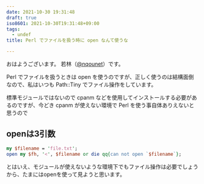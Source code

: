 ```yaml
---
date: 2021-10-30 19:31:48
draft: true
iso8601: 2021-10-30T19:31:48+09:00
tags:
  - undef
title: Perl でファイルを扱う時に open なんて使うな

---
```


おはようございます。
若林（[@nqounet](https://twitter.com/nqounet)）です。

Perl でファイルを扱うときは open を使うのですが、正しく使うのは結構面倒なので、私はいつも Path::Tiny でファイル操作をしています。

標準モジュールではないので cpanm などを使用してインストールする必要があるのですが、今どき cpanm が使えない環境で Perl を使う事自体ありえないと思うので

<!--more-->

## openは3引数

```perl
my $filename = 'file.txt';
open my $fh, '<', $filename or die qq{can not open `$filename`};
```

とはいえ、モジュールが使えないような環境下でもファイル操作は必要でしょうから、たまにはopenを使って見ようと思います。
